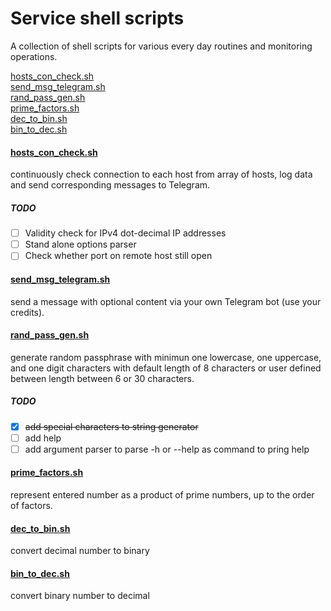 # Service shell scripts
A collection of shell scripts for various every day routines and monitoring operations.

[hosts_con_check.sh](#hosts_con_checksh)<br>
[send_msg_telegram.sh](#send_msg_telegramsh)<br>
[rand_pass_gen.sh](#rand_pass_gensh)<br>
[prime_factors.sh](#prime_factorssh)<br>
[dec_to_bin.sh](#dec_to_binsh)<br>
[bin_to_dec.sh](#bin_to_decsh)<br>

#### [hosts_con_check.sh](https://github.com/yar83/shell-service-scripts/blob/main/hosts_con_check.sh)
continuously check connection to each host from array of hosts, log data and send corresponding messages to Telegram.
##### TODO
- [ ] Validity check for IPv4 dot-decimal IP addresses
- [ ] Stand alone options parser
- [ ] Check whether port on remote host still open
#### [send_msg_telegram.sh](https://github.com/yar83/shell-service-scripts/blob/main/send_msg_telegram.sh)
send a message with optional content via your own Telegram bot (use your credits).
#### [rand_pass_gen.sh](https://github.com/yar83/shell-service-scripts/blob/main/rand_pass_gen.sh)
generate random passphrase with minimun one lowercase, one uppercase, and one digit characters with default length of 8 characters or user defined between length between 6 or 30 characters.
##### TODO
- [x] ~~add special characters to string generator~~
- [ ] add help 
- [ ] add argument parser to parse -h or --help as command to pring help
#### [prime_factors.sh](https://github.com/yar83/shell-service-scripts/blob/main/rand_pass_gen.sh)
represent entered number as a product of prime numbers, up to the order of factors.
#### [dec_to_bin.sh](https://github.com/yar83/shell-service-scripts/blob/main/dec_to_bin.sh)
convert decimal number to binary
#### [bin_to_dec.sh](https://github.com/yar83/shell-service-scripts/blob/main/bin_to_dec.sh)
convert binary number to decimal
